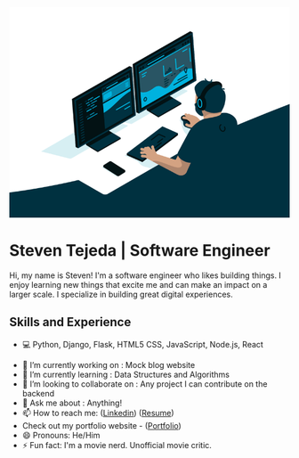 ![Frontend Software Engineer](https://github.com/stejeda21/stejeda21/blob/main/code.gif)

# Steven Tejeda  | Software Engineer

Hi, my name is Steven! I'm a software engineer who likes building things. I enjoy learning new things that excite me and can make an impact on a larger scale. I specialize in building great digital experiences.

## Skills and Experience
* 💻 Python, Django, Flask, HTML5 CSS, JavaScript, Node.js, React

- 🔭 I’m currently working on : Mock blog website
- 🌱 I’m currently learning : Data Structures and Algorithms 
- 👯 I’m looking to collaborate on : Any project I can contribute on the backend
- 💬 Ask me about : Anything! 
- 📫 How to reach me: ([Linkedin](https://www.linkedin.com/in/steventejeda/))  ([Resume](https://steventejeda.tech/resume/Resume.pdf)) 
- Check out my portfolio website - ([Portfolio](https://steventejeda.tech/))
- 😄 Pronouns: He/Him 
- ⚡ Fun fact: I'm a movie nerd. Unofficial movie critic.  





